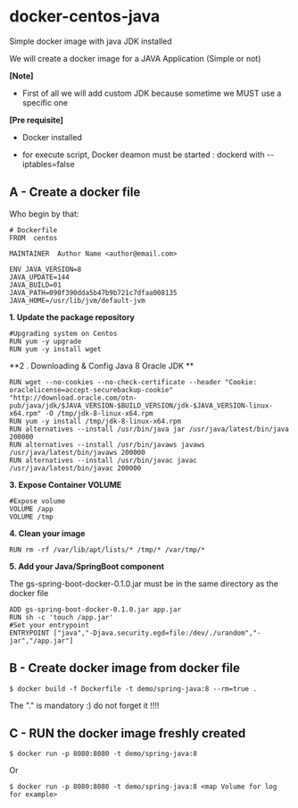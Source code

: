 # docker-centos-java
Simple docker image with java JDK installed

We will create a docker image for a JAVA Application (Simple or not)

**[Note]**
- First of all we will add custom JDK because  sometime we MUST use a specific one



**[Pre requisite]**
- Docker installed

- for execute script, Docker deamon must be started : dockerd with  --iptables=false



## A - Create a docker file 
Who begin by that:

    # Dockerfile
    FROM  centos

    MAINTAINER  Author Name <author@email.com>
    
    ENV JAVA_VERSION=8 
    JAVA_UPDATE=144 
    JAVA_BUILD=01
    JAVA_PATH=090f390dda5b47b9b721c7dfaa008135    
    JAVA_HOME=/usr/lib/jvm/default-jvm
   

**1. Update the package repository**

    #Upgrading system on Centos
    RUN yum -y upgrade
    RUN yum -y install wget
 
**2 . Downloading & Config Java 8 Oracle JDK **

    RUN wget --no-cookies --no-check-certificate --header "Cookie: oraclelicense=accept-securebackup-cookie" "http://download.oracle.com/otn-pub/java/jdk/$JAVA_VERSION-$BUILD_VERSION/jdk-$JAVA_VERSION-linux-x64.rpm" -O /tmp/jdk-8-linux-x64.rpm
    RUN yum -y install /tmp/jdk-8-linux-x64.rpm
    RUN alternatives --install /usr/bin/java jar /usr/java/latest/bin/java 200000
    RUN alternatives --install /usr/bin/javaws javaws /usr/java/latest/bin/javaws 200000
    RUN alternatives --install /usr/bin/javac javac /usr/java/latest/bin/javac 200000

**3. Expose Container VOLUME**

    #Expose volume
    VOLUME /app
    VOLUME /tmp

**4. Clean your image**

    RUN rm -rf /var/lib/apt/lists/* /tmp/* /var/tmp/*


**5. Add your Java/SpringBoot component**

The gs-spring-boot-docker-0.1.0.jar must be in the same directory as the docker file

    ADD gs-spring-boot-docker-0.1.0.jar app.jar
    RUN sh -c 'touch /app.jar'
    #Set your entrypoint
    ENTRYPOINT ["java","-Djava.security.egd=file:/dev/./urandom","-jar","/app.jar"]


## B - Create docker image from docker file

    $ docker build -f Dockerfile -t demo/spring-java:8 --rm=true .

The "." is mandatory :) do not forget it !!!!


## C - RUN the docker image freshly created
    $ docker run -p 8080:8080 -t demo/spring-java:8

Or

    $ docker run -p 8080:8080 -t demo/spring-java:8 <map Volume for log for example>
